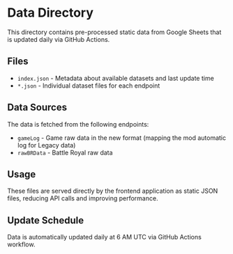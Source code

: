 # Data Directory

This directory contains pre-processed static data from Google Sheets that is updated daily via GitHub Actions.

## Files

- `index.json` - Metadata about available datasets and last update time
- `*.json` - Individual dataset files for each endpoint

## Data Sources

The data is fetched from the following endpoints:
- `gameLog` - Game raw data in the new format (mapping the mod automatic log for Legacy data)
- `rawBRData` - Battle Royal raw data

## Usage

These files are served directly by the frontend application as static JSON files, reducing API calls and improving performance.

## Update Schedule

Data is automatically updated daily at 6 AM UTC via GitHub Actions workflow.
